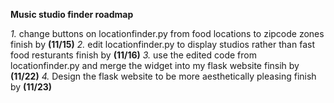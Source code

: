 **Music studio finder roadmap**

*1.* change buttons on locationfinder.py from food locations to zipcode zones                      finish by **(11/15)**
*2.* edit locationfinder.py to display studios rather than fast food resturants                    finish by **(11/16)**
*3.* use the edited code from locationfinder.py and merge the widget into my flask website         finsih by **(11/22)**
*4.* Design the flask website to be more aesthetically pleasing                                    finish by **(11/23)**
